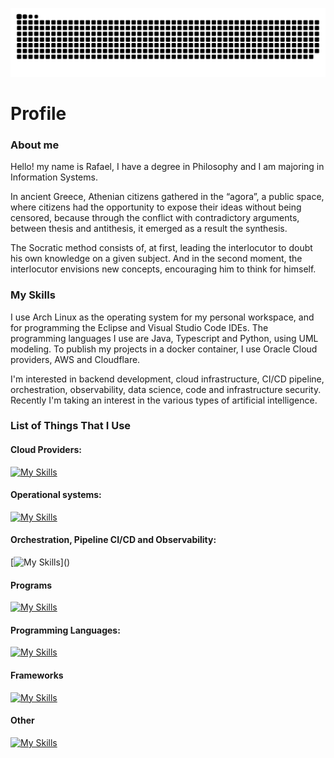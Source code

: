 

[![profile](https://raw.githubusercontent.com/Platane/snk/output/github-contribution-grid-snake.svg)]()

# Profile

### About me

Hello! my name is Rafael, I have a degree in Philosophy and I am majoring in Information Systems. 

In ancient Greece, Athenian citizens gathered in the “agora”, a public space, where citizens had the opportunity to expose their ideas without being censored, because through the conflict with contradictory arguments, between thesis and antithesis, it emerged as a result the synthesis. 

The Socratic method consists of, at first, leading the interlocutor to doubt his own knowledge on a given subject. And in the second moment, the interlocutor envisions new concepts, encouraging him to think for himself.

### My Skills

I use Arch Linux as the operating system for my personal workspace, and for programming the Eclipse and Visual Studio Code IDEs. The programming languages I use are Java, Typescript and Python, using UML modeling. To publish my projects in a docker container, I use Oracle Cloud providers, AWS and Cloudflare.

I'm interested in backend development, cloud infrastructure, CI/CD pipeline, orchestration, observability,  data science, code and infrastructure security. Recently I'm taking an interest in the various types of artificial intelligence.

### List of Things That I Use

#### Cloud Providers:
[![My Skills](https://skillicons.dev/icons?i=oraclecloud,aws,gpc,azure,cloudflare)]()

#### Operational systems:
[![My Skills](https://skillicons.dev/icons?i=arch,ubuntu,redhat,windows,oracle)]()

#### Orchestration, Pipeline CI/CD and Observability:
[![My Skills](https://skillicons.dev/icons?i=githubactions,gitlab,terraform,ansible,kubernetes,docker,grafana,kibana,prometheus,)]()

#### Programs
[![My Skills](https://skillicons.dev/icons?i=git,vscode,linux,mysql,sqlite)]()

#### Programming Languages:
[![My Skills](https://skillicons.dev/icons?i=java,typescript,js,python,html,css,markdown)]()

#### Frameworks
[![My Skills](https://skillicons.dev/icons?i=nodejs)]()

#### Other
[![My Skills](https://skillicons.dev/icons?i=github)]()


